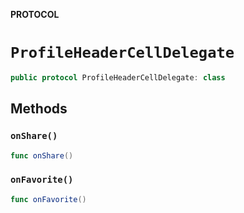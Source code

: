 **PROTOCOL**

# `ProfileHeaderCellDelegate`

```swift
public protocol ProfileHeaderCellDelegate: class
```

## Methods
### `onShare()`

```swift
func onShare()
```

### `onFavorite()`

```swift
func onFavorite()
```
